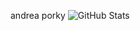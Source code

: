 andrea
porky
![GitHub Stats](https://github-readme-stats.vercel.app/api?username=yourusername&show_icons=true&theme=radical)
